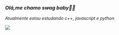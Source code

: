 ### *Olá,me chamo swag baby🐽💎*
*Atualmente estou estudando c++, javascript e python*

<img src="https://github-readme-stats.vercel.app/api/top-langs/?username=Swag666baby&layout=compact&theme=tokyonight">
<!--
...
